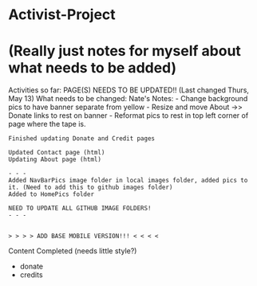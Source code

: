 # Activist-Project
# (Really just notes for myself about what needs to be added)
Activities so far:
    PAGE(S) NEEDS TO BE UPDATED!! (Last changed Thurs, May 13)
    What needs to be changed: Nate's Notes:
    - Change background pics to have banner separate from yellow 
    - Resize and move About ->> Donate links to rest on banner
    - Reformat pics to rest in top left corner of page where the tape is.

    Finished updating Donate and Credit pages

    Updated Contact page (html)
    Updating About page (html)
    
    - - -
    Added NavBarPics image folder in local images folder, added pics to it. (Need to add this to github images folder)
    Added to HomePics folder
    
    NEED TO UPDATE ALL GITHUB IMAGE FOLDERS!
    - - -
    

    > > > > ADD BASE MOBILE VERSION!!! < < < <


Content Completed (needs little style?)
- donate 
- credits
